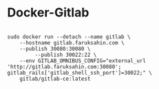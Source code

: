 # Docker-Gitlab
<code>
sudo docker run --detach --name gitlab \
	--hostname gitlab.faruksahin.com \
	--publish 30080:30080 \
         --publish 30022:22 \
	--env GITLAB_OMNIBUS_CONFIG="external_url 'http://gitlab.faruksahin.com:30080'; gitlab_rails['gitlab_shell_ssh_port']=30022;" \
	gitlab/gitlab-ce:latest
</code>

